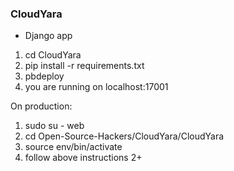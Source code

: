 ### CloudYara
* Django app

1. cd CloudYara
1. pip install -r requirements.txt
1. pbdeploy
1. you are running on localhost:17001

On production:
1. sudo su - web
1. cd Open-Source-Hackers/CloudYara/CloudYara
1. source env/bin/activate
1. follow above instructions 2+
